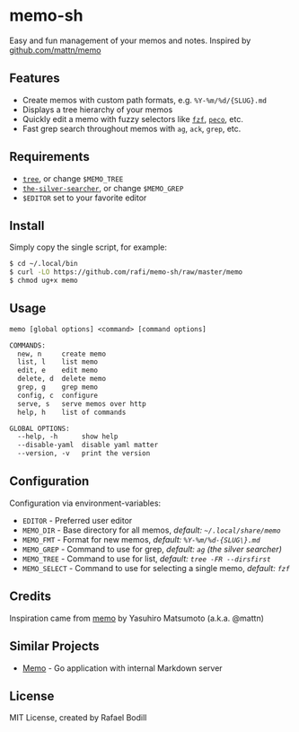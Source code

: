 # memo-sh

Easy and fun management of your memos and notes.
Inspired by [github.com/mattn/memo](https://github.com/mattn/memo)

## Features

* Create memos with custom path formats, e.g. `%Y-%m/%d/{SLUG}.md`
* Displays a tree hierarchy of your memos
* Quickly edit a memo with fuzzy selectors like
  [`fzf`](https://github.com/junegunn/fzf),
  [`peco`](https://github.com/peco/peco), etc.
* Fast grep search throughout memos with `ag`, `ack`, `grep`, etc.

## Requirements

* [`tree`](http://mama.indstate.edu/users/ice/tree/), or change `$MEMO_TREE`
* [`the-silver-searcher`](https://github.com/ggreer/the_silver_searcher),
  or change `$MEMO_GREP`
* `$EDITOR` set to your favorite editor

## Install

Simply copy the single script, for example:
```sh
$ cd ~/.local/bin
$ curl -LO https://github.com/rafi/memo-sh/raw/master/memo
$ chmod ug+x memo
```

## Usage

```txt
memo [global options] <command> [command options]

COMMANDS:
  new, n     create memo
  list, l    list memo
  edit, e    edit memo
  delete, d  delete memo
  grep, g    grep memo
  config, c  configure
  serve, s   serve memos over http
  help, h    list of commands

GLOBAL OPTIONS:
  --help, -h      show help
  --disable-yaml  disable yaml matter
  --version, -v   print the version
```

## Configuration

Configuration via environment-variables:

- `EDITOR` - Preferred user editor
- `MEMO_DIR` - Base directory for all memos, _default: `~/.local/share/memo`_
- `MEMO_FMT` - Format for new memos, _default: `%Y-%m/%d-{SLUG\}.md`_
- `MEMO_GREP` - Command to use for grep, _default: `ag` (the silver searcher)_
- `MEMO_TREE` - Command to use for list, _default: `tree -FR --dirsfirst`_
- `MEMO_SELECT` - Command to use for selecting a single memo, _default: `fzf`_

## Credits

Inspiration came from [memo](https://github.com/mattn/memo)
by Yasuhiro Matsumoto (a.k.a. @mattn)

## Similar Projects

- [Memo](https://github.com/mattn/memo) -
  Go application with internal Markdown server

## License

MIT License, created by Rafael Bodill
